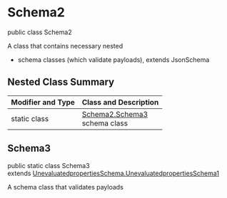 # Schema2
public class Schema2

A class that contains necessary nested
- schema classes (which validate payloads), extends JsonSchema

## Nested Class Summary
| Modifier and Type | Class and Description |
| ----------------- | ---------------------- |
| static class | [Schema2.Schema3](#schema3)<br> schema class |

## Schema3
public static class Schema3<br>
extends [UnevaluatedpropertiesSchema.UnevaluatedpropertiesSchema1](../../../../../../components/schemas/UnevaluatedpropertiesSchema.md#unevaluatedpropertiesschema1)

A schema class that validates payloads
